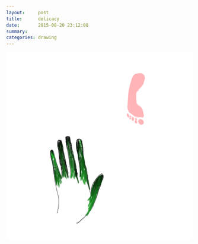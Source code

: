 ```yaml
---
layout:     post
title:      delicacy
date:       2015-08-20 23:12:08
summary:    
categories: drawing
---
```

![delicacy](/images/blog/delicacy.png "For Zeng.")